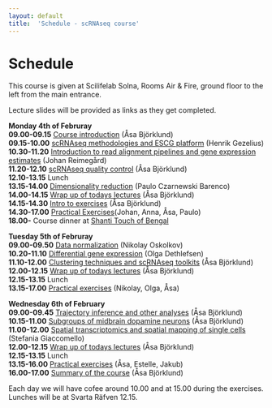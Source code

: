 ```yaml
---
layout: default
title:  'Schedule - scRNAseq course'
---
```


# Schedule

This course is given at Scilifelab Solna, Rooms Air & Fire, ground floor to the left from the main entrance. 

Lecture slides will be provided as links as they get completed. 

**Monday 4th of Februray**  
**09.00-09.15** [Course introduction](slides2019/course_intro_Asa_Bjorklund_2019.pdf) (Åsa Björklund)   
**09.15-10.00** [scRNAseq methodologies and ESCG platform](slides2019/slides2019/Eukaryotic_Single_Cell_Transcriptomics_HG_2019.pdf) (Henrik Gezelius)  
**10.30-11.20** [Introduction to read alignment pipelines and gene expression estimates](slides2019/read_alignments_2019_J_Reimegard.pdf) (Johan Reimegård)   
**11.20-12.10** [scRNAseq quality control](slides2019/scRNAseq_QC_Asa_Bjorklund_2019.pdf) (Åsa Björklund)   
**12.10-13.15** Lunch	  
**13.15-14.00** [Dimensionality reduction](slides2019/Dimensionality_reduction_P_Czarnewski_2019.pdf) (Paulo Czarnewski Barenco)   
**14.00-14.15** [Wrap up of todays lectures](https://goo.gl/forms/fr3owaquQgo72E2K3) (Åsa Björklund)   
**14.15-14.30** [Intro to exercises](slides2019/exercises_intro_Asa_Bjorklund_2019.pdf) (Åsa Björklund)   
**14.30-17.00** [Practical Exercises](exercises)(Johan, Anna, Åsa, Paulo)   
**18.00-** Course dinner at [Shanti Touch of Bengal](https://shanti.se/touch-of-bengal)

**Tuesday 5th of Februray**   
**09.00-09.50** [Data normalization](slides2019/scRNAseq_course_norm_2019.pdf) (Nikolay Oskolkov)   
**10.20-11.10** [Differential gene expression](slides2019/scRNA-seq-DE.pdf) (Olga Dethlefsen)   
**11.10-12.00** [Clustering techniques and scRNAseq toolkits](slides2019/scRNAseq_toolkits_Asa_Bjorklund_2019.pdf) (Åsa Björklund)   
**12.00-12.15** [Wrap up of todays lectures](https://goo.gl/forms/vDBBZrSyExz3Lh4K2) (Åsa Björklund)   
**12.15-13.15** Lunch    
**13.15-17.00** [Practical exercises](exercises) (Nikolay, Olga, Åsa)   

**Wednesday 6th of February**  
**09.00-09.45** [Trajectory inference and other analyses](slides2019/scRNAseq_trajectory_extra_2019_Asa_Bjorklund.pdf) (Åsa Björklund)   
**10.15-11.00** [Subgroups of midbrain dopamine neurons](slides2019/DA_presentation_2019.pdf) (Åsa Björklund)   
**11.00-12.00** [Spatial transcriptomics and spatial mapping of single cells](slides2019/) (Stefania Giaccomello)   
**12.00-12.15** [Wrap up of todays lectures](https://goo.gl/forms/LabSH8u7S2IQVZKj1) (Åsa Björklund)    
**12.15-13.15** Lunch	  
**13.15-16.00** [Practical exercises](exercises) (Åsa, Estelle, Jakub)      	      
**16.00-17.00** [Summary of the course]() (Åsa Björklund)    

Each day we will have cofee around 10.00 and at 15.00 during the exercises. Lunches will be at Svarta Räfven 12.15. 


 
